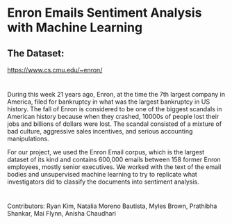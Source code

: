 # Enron Emails Sentiment Analysis with Machine Learning


## The Dataset: 
https://www.cs.cmu.edu/~enron/

#
During this week 21 years ago, Enron, at the time the 7th largest company in America, filed for bankruptcy in what was the largest bankruptcy in US history. The fall of Enron is considered to be one of the biggest scandals in American history because when they crashed, 10000s of people lost their jobs and billions of dollars were lost. The scandal consisted of a mixture of bad culture, aggressive sales incentives, and serious accounting manipulations.

For our project, we used the Enron Email corpus, which is the largest dataset of its kind and contains 600,000 emails between 158 former Enron employees, mostly senior executives. We worked with the text of the email bodies and unsupervised machine learning to try to replicate what investigators did to classify the documents into sentiment analysis. 

#
Contributors: Ryan Kim, Natalia Moreno Bautista, Myles Brown, Prathibha Shankar, Mai Flynn, Anisha Chaudhari
